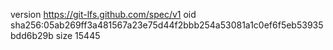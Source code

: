 version https://git-lfs.github.com/spec/v1
oid sha256:05ab269ff3a481567a23e75d44f2bbb254a53081a1c0ef6f5eb53935bdd6b29b
size 15445
